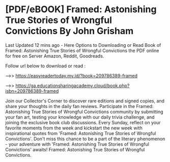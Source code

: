 # [PDF/eBOOK] Framed: Astonishing True Stories of Wrongful Convictions By John Grisham

Last Updated 12 mins ago - Here Options to Downloading or Read Book of Framed: Astonishing True Stories of Wrongful Convictions the PDF online for free on Server Amazon, Reddit, Goodreads.
 
Follow url below to download or read :
 
-->> https://easyreadertoday.my.id/?book=209786389-framed
 
-->> https://ga.educationsharingacademy.cloud/book.php?isbn=209786389-framed
 
Join our Collector's Corner to discover rare editions and signed copies, and share your thoughts in the daily fan reviews.
Participate in the Framed: Astonishing True Stories of Wrongful Convictions community by submitting your fan art, testing your knowledge with our daily trivia challenge, and joining the exclusive book club discussions.
Every Sunday, reflect on your favorite moments from the week and kickstart the new week with inspirational quotes from 'Framed: Astonishing True Stories of Wrongful Convictions'. Don't miss this chance to be a part of the literary phenomenon - your adventure with 'Framed: Astonishing True Stories of Wrongful Convictions' awaits! Framed: Astonishing True Stories of Wrongful Convictions.
